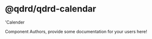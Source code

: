 @qdrd/qdrd-calendar
===============================================
&#39;Calender

Component Authors, provide some documentation for your users here!